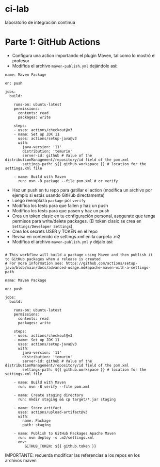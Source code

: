 # ci-lab
laboratorio de integración continua


# Parte 1: GitHub Actions

- Configura una action importando el plugin Maven, tal como lo mostró el profesor
- Modifica el archivo `maven-publish.yml` dejándolo así:

```
name: Maven Package

on: push

jobs:
  build:

    runs-on: ubuntu-latest
    permissions:
      contents: read
      packages: write

    steps:
    - uses: actions/checkout@v3
    - name: Set up JDK 11
      uses: actions/setup-java@v3
      with:
        java-version: '11'
        distribution: 'temurin'
        server-id: github # Value of the distributionManagement/repository/id field of the pom.xml
        settings-path: ${{ github.workspace }} # location for the settings.xml file

    - name: Build with Maven
      run: mvn -B package --file pom.xml # or verify
```
- Haz un push en tu repo para gatillar el action (modifica un archivo por ejemplo si estás usando GitHub directamente)
- Luego reemplaza `package` por `verify`
- Modifica los tests para que fallen y haz un push
- Modifica los tests para que pasen y haz un push
- Crea un token clasic en tu configuración personal, asegurate que tenga permisos para write/delete packages. (El token clasic se crea en `Settings/Developer Settings`)
- Crea los secrets USER y TOKEN en el repo
- Revisa en contenido de settings.xml en la carpeta .m2
- Modifica el archivo `maven-publish.yml` y déjalo así:
```

# This workflow will build a package using Maven and then publish it to GitHub packages when a release is created
# For more information see: https://github.com/actions/setup-java/blob/main/docs/advanced-usage.md#apache-maven-with-a-settings-path

name: Maven Package

on: push

jobs:
  build:

    runs-on: ubuntu-latest
    permissions:
      contents: read
      packages: write

    steps:
    - uses: actions/checkout@v3
    - name: Set up JDK 11
      uses: actions/setup-java@v3
      with:
        java-version: '11'
        distribution: 'temurin'
        server-id: github # Value of the distributionManagement/repository/id field of the pom.xml
        settings-path: ${{ github.workspace }} # location for the settings.xml file

    - name: Build with Maven
      run: mvn -B verify --file pom.xml
      
    - name: Create staging directory
      run: mkdir staging && cp target/*.jar staging
    
    - name: Store artifact
      uses: actions/upload-artifact@v3
      with:
        name: Package
        path: staging

    - name: Publish to GitHub Packages Apache Maven
      run: mvn deploy -s .m2/settings.xml
      env:
         GITHUB_TOKEN: ${{ github.token }}

```

IMPORTANTE: recuerda modificar las referencias a los repos en los archivos maven
